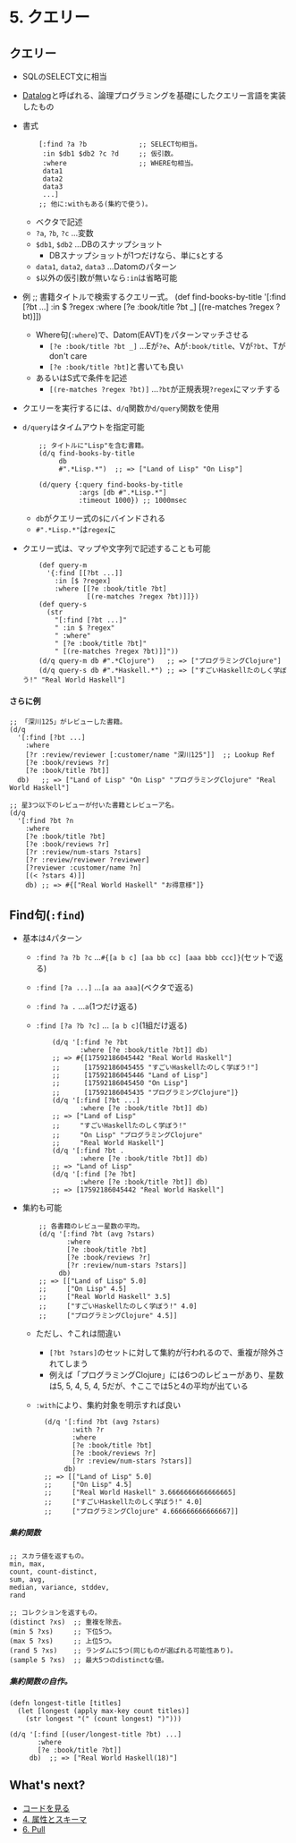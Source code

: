 # 5. クエリー

## クエリー

- SQLのSELECT文に相当
- [Datalog](https://en.wikipedia.org/wiki/Datalog)と呼ばれる、論理プログラミングを基礎にしたクエリー言語を実装したもの
- 書式

          [:find ?a ?b             ;; SELECT句相当。
           :in $db1 $db2 ?c ?d     ;; 仮引数。
           :where                  ;; WHERE句相当。
           data1
           data2
           data3
           ...]
          ;; 他に:withもある(集約で使う)。

  - ベクタで記述
  - `?a`, `?b`, `?c` ...変数
  - `$db1`, `$db2` ...DBのスナップショット
    - DBスナップショットが1つだけなら、単に`$`とする
  - `data1`, `data2`, `data3` ...Datomのパターン
  - `$`以外の仮引数が無いなら`:in`は省略可能
- 例
          ;; 書籍タイトルで検索するクエリー式。
          (def find-books-by-title
            '[:find [?bt ...]
              :in $ ?regex
              :where
              [?e :book/title ?bt _]
              [(re-matches ?regex ?bt)]])

  - Where句(`:where`)で、Datom(EAVT)をパターンマッチさせる
    - `[?e :book/title ?bt _]` ...Eが`?e`、Aが`:book/title`、Vが`?bt`、Tがdon't care
    - `[?e :book/title ?bt]`と書いても良い
  - あるいはS式で条件を記述
    - `[(re-matches ?regex ?bt)]` ...`?bt`が正規表現`?regex`にマッチする

- クエリーを実行するには、`d/q`関数か`d/query`関数を使用
- `d/query`はタイムアウトを指定可能

          ;; タイトルに"Lisp"を含む書籍。
          (d/q find-books-by-title
               db
               #".*Lisp.*")  ;; => ["Land of Lisp" "On Lisp"]

          (d/query {:query find-books-by-title
                    :args [db #".*Lisp.*"]
                    :timeout 1000}) ;; 1000msec

  - `db`がクエリー式の`$`にバインドされる
  - `#".*Lisp.*"`は`regex`に

- クエリー式は、マップや文字列で記述することも可能

          (def query-m
            '{:find [[?bt ...]]
              :in [$ ?regex]
              :where [[?e :book/title ?bt]
                      [(re-matches ?regex ?bt)]]})
          (def query-s
            (str 
              "[:find [?bt ...]"
              " :in $ ?regex"
              " :where"
              " [?e :book/title ?bt]"
              " [(re-matches ?regex ?bt)]]"))
          (d/q query-m db #".*Clojure")   ;; => ["プログラミングClojure"]
          (d/q query-s db #".*Haskell.*") ;; => ["すごいHaskellたのしく学ぼう!" "Real World Haskell"]

#### さらに例

    ;; 「深川125」がレビューした書籍。
    (d/q
      '[:find [?bt ...]
        :where
        [?r :review/reviewer [:customer/name "深川125"]]  ;; Lookup Ref
        [?e :book/reviews ?r]
        [?e :book/title ?bt]]
      db)   ;; => ["Land of Lisp" "On Lisp" "プログラミングClojure" "Real World Haskell"]

    ;; 星3つ以下のレビューが付いた書籍とレビューア名。
    (d/q
      '[:find ?bt ?n
        :where
        [?e :book/title ?bt]
        [?e :book/reviews ?r]
        [?r :review/num-stars ?stars]
        [?r :review/reviewer ?reviewer]
        [?reviewer :customer/name ?n]
        [(< ?stars 4)]]
        db) ;; => #{["Real World Haskell" "お得意様"]}

## Find句(`:find`)

- 基本は4パターン
  - `:find ?a ?b ?c` ...`#{[a b c] [aa bb cc] [aaa bbb ccc]}`(セットで返る)
  - `:find [?a ...]` ...`[a aa aaa]`(ベクタで返る)
  - `:find ?a .` ...`a`(1つだけ返る)
  - `:find [?a ?b ?c]` ... `[a b c]`(1組だけ返る)

            (d/q '[:find ?e ?bt
                   :where [?e :book/title ?bt]] db)
            ;; => #{[17592186045442 "Real World Haskell"]
            ;;      [17592186045455 "すごいHaskellたのしく学ぼう!"]
            ;;      [17592186045446 "Land of Lisp"]
            ;;      [17592186045450 "On Lisp"]
            ;;      [17592186045435 "プログラミングClojure"]}
            (d/q '[:find [?bt ...]
                   :where [?e :book/title ?bt]] db)
            ;; => ["Land of Lisp"
            ;;     "すごいHaskellたのしく学ぼう!"
            ;;     "On Lisp" "プログラミングClojure"
            ;;     "Real World Haskell"]
            (d/q '[:find ?bt .
                   :where [?e :book/title ?bt]] db)
            ;; => "Land of Lisp"
            (d/q '[:find [?e ?bt]
                   :where [?e :book/title ?bt]] db)
            ;; => [17592186045442 "Real World Haskell"]

- 集約も可能

          ;; 各書籍のレビュー星数の平均。
          (d/q '[:find ?bt (avg ?stars)
                 :where
                 [?e :book/title ?bt]
                 [?e :book/reviews ?r]
                 [?r :review/num-stars ?stars]]
               db)
          ;; => [["Land of Lisp" 5.0]
          ;;     ["On Lisp" 4.5]
          ;;     ["Real World Haskell" 3.5]
          ;;     ["すごいHaskellたのしく学ぼう!" 4.0]
          ;;     ["プログラミングClojure" 4.5]]
  - ただし、↑これは間違い
    - `[?bt ?stars]`のセットに対して集約が行われるので、重複が除外されてしまう
    - 例えば「プログラミングClojure」には6つのレビューがあり、星数は5, 5, 4, 5, 4, 5だが、↑ここでは5と4の平均が出ている
  - `:with`により、集約対象を明示すれば良い

          (d/q '[:find ?bt (avg ?stars)
                 :with ?r
                 :where
                 [?e :book/title ?bt]
                 [?e :book/reviews ?r]
                 [?r :review/num-stars ?stars]]
               db)
          ;; => [["Land of Lisp" 5.0]
          ;;     ["On Lisp" 4.5]
          ;;     ["Real World Haskell" 3.6666666666666665]
          ;;     ["すごいHaskellたのしく学ぼう!" 4.0]
          ;;     ["プログラミングClojure" 4.666666666666667]]

##### 集約関数

    ;; スカラ値を返すもの。
    min, max,
    count, count-distinct,
    sum, avg,
    median, variance, stddev,
    rand

    ;; コレクションを返すもの。
    (distinct ?xs)  ;; 重複を除去。
    (min 5 ?xs)     ;; 下位5つ。
    (max 5 ?xs)     ;; 上位5つ。
    (rand 5 ?xs)    ;; ランダムに5つ(同じものが選ばれる可能性あり)。
    (sample 5 ?xs)  ;; 最大5つのdistinctな値。

##### 集約関数の自作。

    (defn longest-title [titles]
      (let [longest (apply max-key count titles)]
        (str longest "(" (count longest) ")")))

    (d/q '[:find [(user/longest-title ?bt) ...]
           :where
           [?e :book/title ?bt]]
         db)  ;; => ["Real World Haskell(18)"]

## What's next?
- [コードを見る](../tutorial/query.clj)
- [4. 属性とスキーマ](4-attr-and-schema.md)
- [6. Pull](6-pull.md)
